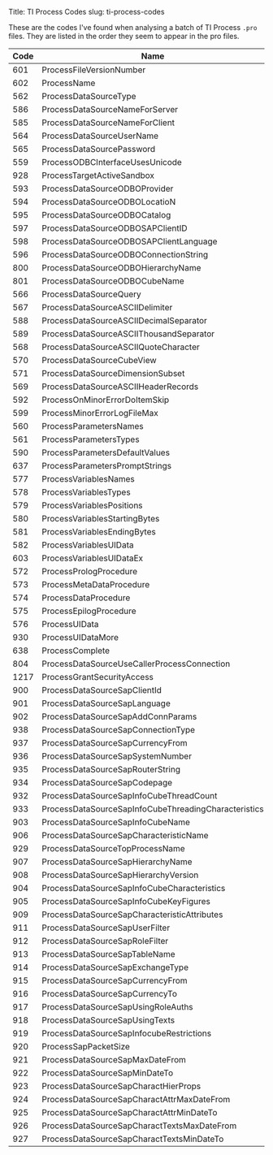 Title: TI Process Codes
slug: ti-process-codes

These are the codes I've found when analysing a batch of TI Process ```.pro``` files. They are listed in the order they seem to appear in the pro files. 

| Code | Name    | Multiline |
|------|---------|-----------|
|601| ProcessFileVersionNumber||
|602| ProcessName||
|562| ProcessDataSourceType||
|586| ProcessDataSourceNameForServer||
|585| ProcessDataSourceNameForClient||
|564| ProcessDataSourceUserName||
|565| ProcessDataSourcePassword||
|559| ProcessODBCInterfaceUsesUnicode||
|928| ProcessTargetActiveSandbox||
|593| ProcessDataSourceODBOProvider||
|594| ProcessDataSourceODBOLocatioN||
|595| ProcessDataSourceODBOCatalog||
|597| ProcessDataSourceODBOSAPClientID||
|598| ProcessDataSourceODBOSAPClientLanguage||
|596| ProcessDataSourceODBOConnectionString||
|800| ProcessDataSourceODBOHierarchyName||
|801| ProcessDataSourceODBOCubeName||
|566| ProcessDataSourceQuery||
|567| ProcessDataSourceASCIIDelimiter||
|588| ProcessDataSourceASCIIDecimalSeparator||
|589| ProcessDataSourceASCIIThousandSeparator||
|568| ProcessDataSourceASCIIQuoteCharacter||
|570| ProcessDataSourceCubeView||
|571| ProcessDataSourceDimensionSubset||
|569| ProcessDataSourceASCIIHeaderRecords||
|592| ProcessOnMinorErrorDoItemSkip||
|599| ProcessMinorErrorLogFileMax||
|560| ProcessParametersNames|Yes|
|561| ProcessParametersTypes|Yes|
|590| ProcessParametersDefaultValues|Yes|
|637| ProcessParametersPromptStrings|Yes|
|577| ProcessVariablesNames|Yes|
|578| ProcessVariablesTypes|Yes|
|579| ProcessVariablesPositions|Yes|
|580| ProcessVariablesStartingBytes|Yes|
|581| ProcessVariablesEndingBytes|Yes|
|582| ProcessVariablesUIData|Yes|
|603| ProcessVariablesUIDataEx||
|572| ProcessPrologProcedure|Yes|
|573| ProcessMetaDataProcedure|Yes|
|574| ProcessDataProcedure|Yes|
|575| ProcessEpilogProcedure|Yes|
|576| ProcessUIData||
|930| ProcessUIDataMore||
|638| ProcessComplete||
|804| ProcessDataSourceUseCallerProcessConnection||
|1217| ProcessGrantSecurityAccess||
|900| ProcessDataSourceSapClientId||
|901| ProcessDataSourceSapLanguage||
|902| ProcessDataSourceSapAddConnParams||
|938| ProcessDataSourceSapConnectionType||
|937| ProcessDataSourceSapCurrencyFrom||
|936| ProcessDataSourceSapSystemNumber||
|935| ProcessDataSourceSapRouterString||
|934| ProcessDataSourceSapCodepage||
|932| ProcessDataSourceSapInfoCubeThreadCount||
|933| ProcessDataSourceSapInfoCubeThreadingCharacteristics||
|903| ProcessDataSourceSapInfoCubeName||
|906| ProcessDataSourceSapCharacteristicName||
|929| ProcessDataSourceTopProcessName||
|907| ProcessDataSourceSapHierarchyName||
|908| ProcessDataSourceSapHierarchyVersion||
|904| ProcessDataSourceSapInfoCubeCharacteristics||
|905| ProcessDataSourceSapInfoCubeKeyFigures||
|909| ProcessDataSourceSapCharacteristicAttributes||
|911| ProcessDataSourceSapUserFilter||
|912| ProcessDataSourceSapRoleFilter||
|913| ProcessDataSourceSapTableName||
|914| ProcessDataSourceSapExchangeType||
|915| ProcessDataSourceSapCurrencyFrom||
|916| ProcessDataSourceSapCurrencyTo||
|917| ProcessDataSourceSapUsingRoleAuths||
|918| ProcessDataSourceSapUsingTexts||
|919| ProcessDataSourceSapInfocubeRestrictions||
|920| ProcessSapPacketSize||
|921| ProcessDataSourceSapMaxDateFrom||
|922| ProcessDataSourceSapMinDateTo||
|923| ProcessDataSourceSapCharactHierProps||
|924| ProcessDataSourceSapCharactAttrMaxDateFrom||
|925| ProcessDataSourceSapCharactAttrMinDateTo||
|926| ProcessDataSourceSapCharactTextsMaxDateFrom||
|927| ProcessDataSourceSapCharactTextsMinDateTo||

